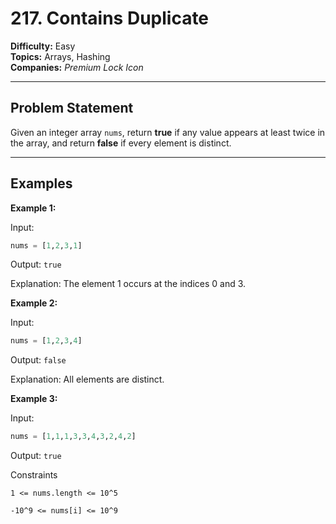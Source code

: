 # 217. Contains Duplicate

**Difficulty:** Easy  
**Topics:** Arrays, Hashing  
**Companies:** *Premium Lock Icon*  

---

## Problem Statement

Given an integer array `nums`, return **true** if any value appears at least twice in the array, and return **false** if every element is distinct.

---

## Examples

**Example 1:**

Input:  
```python
nums = [1,2,3,1]
```
Output:
``` true ```

Explanation:
The element 1 occurs at the indices 0 and 3.

**Example 2:**

Input:
```python
nums = [1,2,3,4]
```

Output:
``` false ```

Explanation:
All elements are distinct.

**Example 3:**

Input:
```python
nums = [1,1,1,3,3,4,3,2,4,2]
```

Output:
```true```

Constraints
```
1 <= nums.length <= 10^5

-10^9 <= nums[i] <= 10^9
```